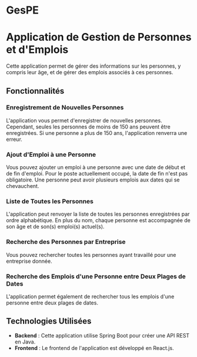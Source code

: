 # GesPE
# Application de Gestion de Personnes et d'Emplois

Cette application permet de gérer des informations sur les personnes, y compris leur âge, et de gérer des emplois associés à ces personnes.

## Fonctionnalités

### Enregistrement de Nouvelles Personnes

L'application vous permet d'enregistrer de nouvelles personnes. Cependant, seules les personnes de moins de 150 ans peuvent être enregistrées. Si une personne a plus de 150 ans, l'application renverra une erreur.

### Ajout d'Emploi à une Personne

Vous pouvez ajouter un emploi à une personne avec une date de début et de fin d'emploi. Pour le poste actuellement occupé, la date de fin n'est pas obligatoire. Une personne peut avoir plusieurs emplois aux dates qui se chevauchent.

### Liste de Toutes les Personnes

L'application peut renvoyer la liste de toutes les personnes enregistrées par ordre alphabétique. En plus du nom, chaque personne est accompagnée de son âge et de son(s) emploi(s) actuel(s).

### Recherche des Personnes par Entreprise

Vous pouvez rechercher toutes les personnes ayant travaillé pour une entreprise donnée.

### Recherche des Emplois d'une Personne entre Deux Plages de Dates

L'application permet également de rechercher tous les emplois d'une personne entre deux plages de dates.

## Technologies Utilisées

- **Backend** : Cette application utilise Spring Boot pour créer une API REST en Java.
- **Frontend** : Le frontend de l'application est développé en React.js.
